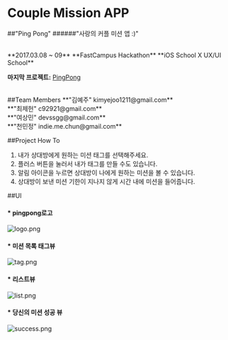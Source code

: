 # Couple Mission APP
##"Ping Pong"
######"사랑의 커플 미션 앱 :)"


<br>
**2017.03.08 ~ 09**  
**FastCampus Hackathon**  
**iOS School X UX/UI School**  

**마지막 프로젝트:** [PingPong](https://github.com/Jeheonjeol/CoupleMissionAPP/tree/master/PingPong)

<br>
##Team Members
**"김예주"  kimyejoo1211@gmail.com**
<br>
**"최제헌" c92921@gmail.com**
<br>
**"여상민" devssgg@gmail.com**
<br>
**"천민정" indie.me.chun@gmail.com**

<br>

##Project How To
1. 내가 상대방에게 원하는 미션 태그를 선택해주세요.
2. 플러스 버튼을 눌러서 내가 태그를 만들 수도 있습니다.
3. 알림 아이콘을 누르면 상대방이 나에게 원하는 미션을 볼 수 있습니다.
4. 상대방이 보낸 미션 기한이 지나지 않게 시간 내에 미션을 들어줍니다.



##UI

#### * pingpong로고


![logo.png](./img/logo.png)




#### * 미션 목록 태그뷰


![tag.png](./img/tag.png)





#### * 리스트뷰


![list.png](./img/list.png)







#### * 당신의 미션 성공 뷰


![success.png](./img/success.png)











